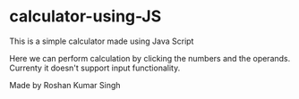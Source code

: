 # calculator-using-JS
This is a simple calculator made using Java Script 


Here we can perform calculation by clicking the numbers and the operands.
Currenty it doesn't support input functionality.


Made by Roshan Kumar Singh